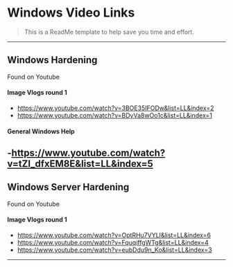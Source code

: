 # Windows Video Links


> This is a ReadMe template to help save you time and effort.

---


## Windows Hardening

Found on Youtube

#### Image Vlogs round 1

- https://www.youtube.com/watch?v=3BOE35IFODw&list=LL&index=2
- https://www.youtube.com/watch?v=BDyVa8wOo1c&list=LL&index=1

#### General Windows Help
-https://www.youtube.com/watch?v=tZI_dfxEM8E&list=LL&index=5
---


## Windows Server Hardening

Found on Youtube

#### Image Vlogs round 1

- https://www.youtube.com/watch?v=OptRHu7VYLI&list=LL&index=6
- https://www.youtube.com/watch?v=FquqiffgWTg&list=LL&index=4
- https://www.youtube.com/watch?v=eubDdu9n_Ko&list=LL&index=3


---
